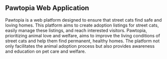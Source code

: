 ## Pawtopia Web Application
Pawtopia is a web platform designed to ensure that street cats find safe and loving homes. This platform aims to create adoption listings for street cats, easily manage these listings, and reach interested visitors.
Pawtopia, prioritizing animal love and welfare, aims to improve the living conditions of street cats and help them find permanent, healthy homes. The platform not only facilitates the animal adoption process but also provides awareness and education on pet care and welfare.
